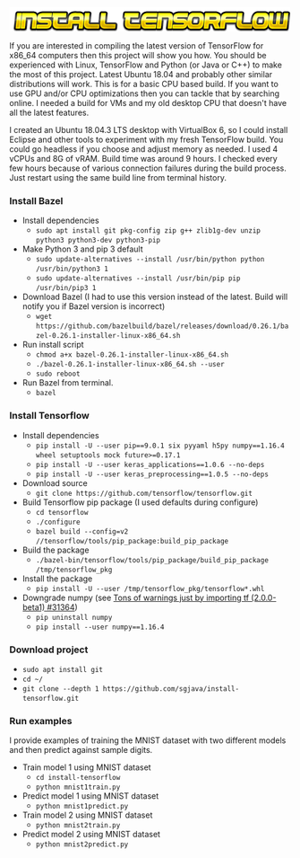 ![Title](images/title.png)

If you are interested in compiling the latest version of TensorFlow for x86_64 computers then this project will show you how. You should be experienced with Linux, TensorFlow and Python (or Java or C++) to make the most of this project. Latest Ubuntu 18.04 and probably other similar distributions will work. This is for a basic CPU based build. If you want to use GPU and/or CPU optimizations then you can tackle that by searching online. I needed a build for VMs and my old desktop CPU that doesn't have all the latest features. 

I created an Ubuntu 18.04.3 LTS desktop with VirtualBox 6, so I could install Eclipse and other tools to experiment with my fresh TensorFlow build. You could go headless if you choose and adjust memory as needed. I used 4 vCPUs and 8G of vRAM. Build time was around 9 hours. I checked every few hours because of various connection failures during the build process. Just restart using the same build line from terminal history.

### Install Bazel
* Install dependencies
    * `sudo apt install git pkg-config zip g++ zlib1g-dev unzip python3 python3-dev python3-pip`
* Make Python 3 and pip 3 default
    * `sudo update-alternatives --install /usr/bin/python python /usr/bin/python3 1`
    * `sudo update-alternatives --install /usr/bin/pip pip /usr/bin/pip3 1`
* Download Bazel (I had to use this version instead of the latest. Build will notify you if Bazel version is incorrect)
    * `wget https://github.com/bazelbuild/bazel/releases/download/0.26.1/bazel-0.26.1-installer-linux-x86_64.sh`
* Run install script    
    * `chmod a+x bazel-0.26.1-installer-linux-x86_64.sh`
    * `./bazel-0.26.1-installer-linux-x86_64.sh --user`
    * `sudo reboot`
* Run Bazel from terminal.    
    * `bazel`

### Install Tensorflow
* Install dependencies
    * `pip install -U --user pip==9.0.1 six pyyaml h5py numpy==1.16.4 wheel setuptools mock future>=0.17.1`
    * `pip install -U --user keras_applications==1.0.6 --no-deps`
    * `pip install -U --user keras_preprocessing==1.0.5 --no-deps`
* Download source
    * `git clone https://github.com/tensorflow/tensorflow.git`
* Build Tensorflow pip package (I used defaults during configure)
    * `cd tensorflow`
    * `./configure`
    * `bazel build --config=v2 //tensorflow/tools/pip_package:build_pip_package`
* Build the package
    * `./bazel-bin/tensorflow/tools/pip_package/build_pip_package /tmp/tensorflow_pkg`
* Install the package
    * `pip install -U --user /tmp/tensorflow_pkg/tensorflow*.whl`
* Downgrade numpy (see [Tons of warnings just by importing tf (2.0.0-beta1) #31364](https://github.com/tensorflow/tensorflow/issues/31364))
    * `pip uninstall numpy`
    * `pip install --user numpy==1.16.4`

### Download project
* `sudo apt install git`
* `cd ~/`
* `git clone --depth 1 https://github.com/sgjava/install-tensorflow.git`
    
### Run examples
I provide examples of training the MNIST dataset with two different models and then predict against sample digits. 
* Train model 1 using MNIST dataset
    * `cd install-tensorflow`
    * `python mnist1train.py`
* Predict model 1 using MNIST dataset
    * `python mnist1predict.py`
* Train model 2 using MNIST dataset
    * `python mnist2train.py`
* Predict model 2 using MNIST dataset
    * `python mnist2predict.py`
 